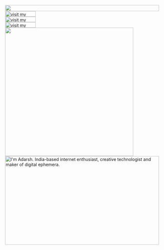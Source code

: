 <picture>
  <source media="(prefers-color-scheme: dark)" srcset="https://adarshpawar29.adarshpawar28.workers.dev/?section=top&theme=dark">
  <img src="https://adarshpawar29.adarshpawar28.workers.dev/?section=top&theme=light" width="100%" height="20" align="left">
</picture>
<a href="https://adarshpawar.com">
  <picture>
    <source media="(prefers-color-scheme: dark)" srcset="https://readme.adarshpawar.com?section=link-website&theme=dark" label="Visit">
    <img src="https://readme.adarshpawar.com?section=link-website&theme=light&i=0" alt="visit my website" width="100" height="18px" align="left">
  </picture>
</a>
<img src="data:null;," width="100%" height="0" align="left" alt="">
<a href="https://twitter.com/adarshpawar28">
  <picture>
    <source media="(prefers-color-scheme: dark)" srcset="https://adarshpawar29.adarshpawar28.workers.dev/?section=link-twitter&theme=dark">
    <img src="https://adarshpawar29.adarshpawar28.workers.dev/?section=link-twitter&theme=light&i=1" alt="visit my Twitter/X profile" width="100" height="18" align="left">
  </picture>
</a>
<img src="data:null;," width="100%" height="0" align="left" alt="">
<a href="https://www.instagram.com/adarshpawar_">
  <picture>
    <source media="(prefers-color-scheme: dark)" srcset="https://adarshpawar29.adarshpawar28.workers.dev/?section=link-instagram&theme=dark">
    <img src="https://adarshpawar29.adarshpawar28.workers.dev/?section=link-instagram&theme=light&i=2" alt="visit my Instagram" width="100" height="18" align="left">
  </picture>
</a>
<img src="data:null;," width="100%" height="0" align="left" alt="">
<picture>
  <source media="(prefers-color-scheme: dark)" srcset="https://adarshpawar29.adarshpawar28.workers.dev/?section=fallback&theme=dark">
  <img src="https://adarshpawar29.adarshpawar28.workers.dev/?section=fallback&theme=light" alt="" width="420" align="left">
</picture>
<picture>
  <source media="(prefers-color-scheme: dark)" srcset="https://adarshpawar29.adarshpawar28.workers.dev/?section=main&theme=dark">
  <img src="https://adarshpawar29.adarshpawar28.workers.dev/?section=main&theme=light" alt="I'm Adarsh. India-based internet enthusiast, creative technologist and maker of digital ephemera." width="100%" height="290" align="left">
</picture>
